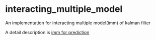 # interacting_multiple_model
An implementation for interacting multiple model(imm) of kalman filter

A detail description is [imm for prediction](https://blog.yongcong.wang/Self-Driving/Prediction/imm-for-prediction/)

